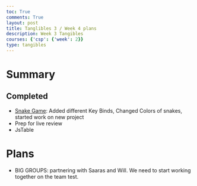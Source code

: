 ```yaml
---
toc: True
comments: True
layout: post
title: Tanglibles 3 / Week 4 plans
description: Week 3 Tangibles
courses: {'csp': {'week': 2}}
type: tangibles
---
```


# Summary


## Completed
- [Snake Game](https://ak146.github.io/FunnyBlog2.0/c4.9/2023/08/21/snake-game.html): Added different Key Binds, Changed Colors of snakes, started work on new project
- Prep for live review
- JsTable

# Plans
- BIG GROUPS: partnering with Saaras and Will. We need to start working together on the team test.

